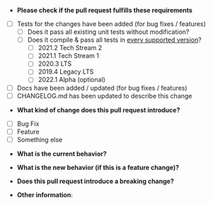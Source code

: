 * **Please check if the pull request fulfills these requirements**
- [ ] Tests for the changes have been added (for bug fixes / features)
  - [ ] Does it pass all existing unit tests without modification?
  - [ ] Does it compile & pass all tests in [every supported version](../CONTRIBUTING.md#Unity-&-LTS-support)?
    - [ ] 2021.2 Tech Stream 2
    - [ ] 2021.1 Tech Stream 1
    - [ ] 2020.3 LTS
    - [ ] 2019.4 Legacy LTS
    - [ ] 2022.1 Alpha (optional)
- [ ] Docs have been added / updated (for bug fixes / features)
- [ ] CHANGELOG.md has been updated to describe this change

<!-- Please also consider adding yourself to CONTRIBUTORS.md as part of your pull request. We'd like to recognise you for your efforts! -->

<!-- To update the documentation on yarnspinner.dev, please submit a pull request to the documentation repository at https://github.com/YarnSpinnerTool/Docs. -->

* **What kind of change does this pull request introduce?**

- [ ] Bug Fix
- [ ] Feature
- [ ] Something else

* **What is the current behavior?** 

<!-- If you are fixing a known bug, you can also link to an open issue here. -->

* **What is the new behavior (if this is a feature change)?**

<!-- Please describe, in as much detail as you can, what your pull request changes in Yarn Spinner. -->

* **Does this pull request introduce a breaking change?**

<!-- What changes might users need to make in their application due to this PR? -->

* **Other information**:
